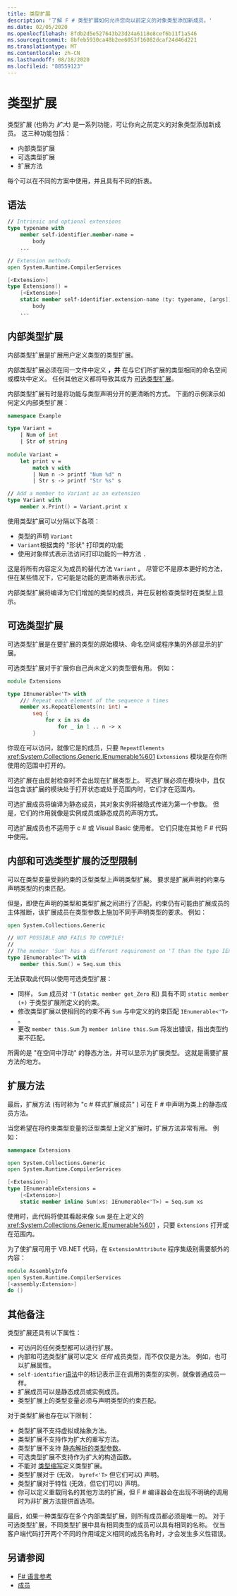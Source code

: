 ```yaml
---
title: 类型扩展
description: '了解 F # 类型扩展如何允许您向以前定义的对象类型添加新成员。'
ms.date: 02/05/2020
ms.openlocfilehash: 8fdb2d5e527643b23d24a6118e8cef6b11f1a546
ms.sourcegitcommit: 8bfeb5930ca48b2ee6053f16082dcaf24d46d221
ms.translationtype: MT
ms.contentlocale: zh-CN
ms.lasthandoff: 08/18/2020
ms.locfileid: "88559123"
---
```

# <a name="type-extensions"></a>类型扩展

类型扩展 (也称为 _扩大_) 是一系列功能，可让你向之前定义的对象类型添加新成员。 这三种功能包括：

- 内部类型扩展
- 可选类型扩展
- 扩展方法

每个可以在不同的方案中使用，并且具有不同的折衷。

## <a name="syntax"></a>语法

```fsharp
// Intrinsic and optional extensions
type typename with
    member self-identifier.member-name =
        body
    ...

// Extension methods
open System.Runtime.CompilerServices

[<Extension>]
type Extensions() =
    [<Extension>]
    static member self-identifier.extension-name (ty: typename, [args]) =
        body
    ...
```

## <a name="intrinsic-type-extensions"></a>内部类型扩展

内部类型扩展是扩展用户定义类型的类型扩展。

内部类型扩展必须在同一文件中定义 **，并** 在与它们所扩展的类型相同的命名空间或模块中定义。 任何其他定义都将导致其成为 [可选类型扩展](type-extensions.md#optional-type-extensions)。

内部类型扩展有时是将功能与类型声明分开的更清晰的方式。 下面的示例演示如何定义内部类型扩展：

```fsharp
namespace Example

type Variant =
    | Num of int
    | Str of string
  
module Variant =
    let print v =
        match v with
        | Num n -> printf "Num %d" n
        | Str s -> printf "Str %s" s

// Add a member to Variant as an extension
type Variant with
    member x.Print() = Variant.print x
```

使用类型扩展可以分隔以下各项：

- 类型的声明 `Variant`
- `Variant`根据类的 "形状" 打印类的功能
- 使用对象样式表示法访问打印功能的一种方法 `.`

这是将所有内容定义为成员的替代方法 `Variant` 。 尽管它不是原本更好的方法，但在某些情况下，它可能是功能的更清晰表示形式。

内部类型扩展将编译为它们增加的类型的成员，并在反射检查类型时在类型上显示。

## <a name="optional-type-extensions"></a>可选类型扩展

可选类型扩展是在要扩展的类型的原始模块、命名空间或程序集的外部显示的扩展。

可选类型扩展对于扩展你自己尚未定义的类型很有用。 例如：

```fsharp
module Extensions

type IEnumerable<'T> with
    /// Repeat each element of the sequence n times
    member xs.RepeatElements(n: int) =
        seq {
            for x in xs do
                for _ in 1 .. n -> x
        }
```

你现在可以访问，就像它是的成员，只要 `RepeatElements` <xref:System.Collections.Generic.IEnumerable%601> `Extensions` 模块是在你所使用的范围中打开的。

可选扩展在由反射检查时不会出现在扩展类型上。 可选扩展必须在模块中，且仅当包含该扩展的模块处于打开状态或处于范围内时，它们才在范围内。

可选扩展成员将编译为静态成员，其对象实例将被隐式传递为第一个参数。 但是，它们的作用就像是实例成员或静态成员的声明方式。

可选扩展成员也不适用于 c # 或 Visual Basic 使用者。 它们只能在其他 F # 代码中使用。

## <a name="generic-limitation-of-intrinsic-and-optional-type-extensions"></a>内部和可选类型扩展的泛型限制

可以在类型变量受到约束的泛型类型上声明类型扩展。 要求是扩展声明的约束与声明类型的约束匹配。

但是，即使在声明的类型和类型扩展之间进行了匹配，约束仍有可能由扩展成员的主体推断，该扩展成员在类型参数上施加不同于声明类型的要求。 例如：

```fsharp
open System.Collections.Generic

// NOT POSSIBLE AND FAILS TO COMPILE!
//
// The member 'Sum' has a different requirement on 'T than the type IEnumerable<'T>
type IEnumerable<'T> with
    member this.Sum() = Seq.sum this
```

无法获取此代码以使用可选类型扩展：

- 同样， `Sum` 成员对 `'T` (`static member get_Zero` 和) 具有不同 `static member (+)` 于类型扩展所定义的约束。
- 修改类型扩展以使相同的约束不再 `Sum` 与中定义的约束匹配 `IEnumerable<'T>` 。
- 更改 `member this.Sum` 为 `member inline this.Sum` 将发出错误，指出类型约束不匹配。

所需的是 "在空间中浮动" 的静态方法，并可以显示为扩展类型。 这就是需要扩展方法的地方。

## <a name="extension-methods"></a>扩展方法

最后，扩展方法 (有时称为 "c # 样式扩展成员" ) 可在 F # 中声明为类上的静态成员方法。

当您希望在将约束类型变量的泛型类型上定义扩展时，扩展方法非常有用。 例如：

```fsharp
namespace Extensions

open System.Collections.Generic
open System.Runtime.CompilerServices

[<Extension>]
type IEnumerableExtensions =
    [<Extension>]
    static member inline Sum(xs: IEnumerable<'T>) = Seq.sum xs
```

使用时，此代码将使其看起来像 `Sum` 是在上定义的 <xref:System.Collections.Generic.IEnumerable%601> ，只要 `Extensions` 打开或在范围内。

为了使扩展可用于 VB.NET 代码，在 `ExtensionAttribute` 程序集级别需要额外的内容：

```fsharp
module AssemblyInfo
open System.Runtime.CompilerServices
[<assembly:Extension>]
do ()
```

## <a name="other-remarks"></a>其他备注

类型扩展还具有以下属性：

- 可访问的任何类型都可以进行扩展。
- 内部和可选类型扩展可以定义 _任何_ 成员类型，而不仅仅是方法。 例如，也可以扩展属性。
- `self-identifier`[语法](type-extensions.md#syntax)中的标记表示正在调用的类型的实例，就像普通成员一样。
- 扩展成员可以是静态成员或实例成员。
- 类型扩展上的类型变量必须与声明类型的约束匹配。

对于类型扩展也存在以下限制：

- 类型扩展不支持虚拟或抽象方法。
- 类型扩展不支持作为扩大的重写方法。
- 类型扩展不支持 [静态解析的类型参数](./generics/statically-resolved-type-parameters.md)。
- 可选类型扩展不支持作为扩大的构造函数。
- 不能对 [类型缩写](type-abbreviations.md)定义类型扩展。
- 类型扩展对于 (无效， `byref<'T>` 但它们可以) 声明。
- 类型扩展对于特性 (无效，但它们可以) 声明。
- 你可以定义重载同名的其他方法的扩展，但 F # 编译器会在出现不明确的调用时为非扩展方法提供首选项。

最后，如果一种类型存在多个内部类型扩展，则所有成员都必须是唯一的。 对于可选类型扩展，不同类型扩展中具有相同类型的成员可以具有相同的名称。 仅当客户端代码打开两个不同的作用域定义相同的成员名称时，才会发生多义性错误。

## <a name="see-also"></a>另请参阅

- [F# 语言参考](index.md)
- [成员](./members/index.md)
